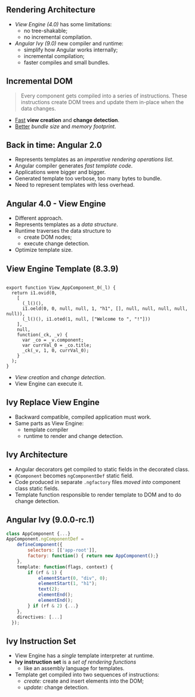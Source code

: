 ## Rendering Architecture

- *View Engine (4.0)* has some limitations:
  - no tree-shakable;
  - no incremental compilation.
- *Angular Ivy (9.0)* new compiler and runtime:
  - simplify how Angular works internally;
  - incremental compilation;
  - faster compiles and small bundles.


## Incremental DOM

>Every component gets compiled into a series of instructions.
>These instructions create DOM trees and update them in-place when the data changes.

- [Fast](http://google.github.io/incremental-dom/#why-incremental-dom) **view creation** and **change detection**.
- [Better](https://medium.com/google-developers/introducing-incremental-dom-e98f79ce2c5f) *bundle size* and *memory footprint*.


## Back in time: Angular 2.0

- Represents templates as an *imperative rendering operations list*.
- Angular compiler generates *fast template code*.
- Applications were bigger and bigger.
- Generated template too verbose, too many bytes to bundle.
- Need to represent templates with less overhead.


## Angular 4.0 - View Engine

- Different approach.
- Represents templates as a *data structure*.
- Runtime traverses the data structure to
  - create DOM nodes;
  - execute change detection.
- Optimize template size.


## View Engine Template (8.3.9)

<pre><code class="hljs" data-line-numbers="3-6,9-13" data-trim data-noescape>
export function View_AppComponent_0(_l) {
  return i1.ovid(0,
    [
      (_l()(),
      i1.oeld(0, 0, null, null, 1, "h1", [], null, null, null, null, null)),
      (_l()(), i1.oted(1, null, ["Welcome to ", "!"]))
    ],
    null,
    function(_ck, _v) {
      var _co = _v.component;
      var currVal_0 = _co.title;
      _ck(_v, 1, 0, currVal_0);
    }
  );
}
</code></pre>

- *View creation* and *change detection*.
- View Engine can execute it.


## Ivy Replace View Engine

- Backward compatible, compiled application must work.
- Same parts as View Engine:
  - template compiler
  - runtime to render and change detection.


## Ivy Architecture

- Angular decorators get compiled to static fields in the decorated class.
- `@Component` becomes `ngComponentDef` static field.
- Code produced in separate `.ngfactory` files *moved into* component class static fields.
- Template function responsible to render template to DOM and to do change detection.


## Angular Ivy (9.0.0-rc.1)

```javascript
class AppComponent {...}
AppComponent.ngComponentDef =
    defineComponent({
        selectors: [['app-root']],
        factory: function() { return new AppComponent();}
    },
    template: function(flags, context) {
        if (rf & 1) {
            elementStart(0, "div", 0);
            elementStart(1, "h1");
            text(2);
            elementEnd();
            elementEnd();
        } if (rf & 2) {...}
    },
    directives: [...]
  });
```


## Ivy Instruction Set

- View Engine has a *single* template interpreter at runtime.
- **Ivy instruction set** is a *set of rendering functions*
  - like an assembly language for templates.
- Template get compiled into two sequences of instructions:
  - *create:* create and insert elements into the DOM;
  - *update:* change detection.
